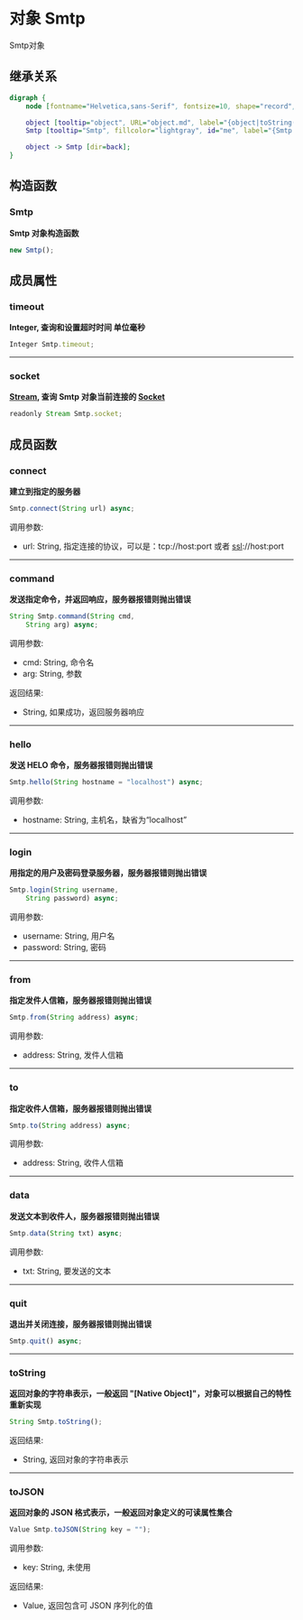 # 对象 Smtp
Smtp对象

## 继承关系
```dot
digraph {
    node [fontname="Helvetica,sans-Serif", fontsize=10, shape="record", style="filled", fillcolor="white"];

    object [tooltip="object", URL="object.md", label="{object|toString()\ltoJSON()\l}"];
    Smtp [tooltip="Smtp", fillcolor="lightgray", id="me", label="{Smtp|new Smtp()\l|timeout\lsocket\l|connect()\lcommand()\lhello()\llogin()\lfrom()\lto()\ldata()\lquit()\l}"];

    object -> Smtp [dir=back];
}
```

## 构造函数
        
### Smtp
**Smtp 对象构造函数**

```JavaScript
new Smtp();
```

## 成员属性
        
### timeout
**Integer, 查询和设置超时时间 单位毫秒**

```JavaScript
Integer Smtp.timeout;
```

--------------------------
### socket
**[Stream](Stream.md), 查询 Smtp 对象当前连接的 [Socket](Socket.md)**

```JavaScript
readonly Stream Smtp.socket;
```

## 成员函数
        
### connect
**建立到指定的服务器**

```JavaScript
Smtp.connect(String url) async;
```

调用参数:
* url: String, 指定连接的协议，可以是：tcp://host:port 或者 [ssl](../../module/ifs/ssl.md)://host:port

--------------------------
### command
**发送指定命令，并返回响应，服务器报错则抛出错误**

```JavaScript
String Smtp.command(String cmd,
    String arg) async;
```

调用参数:
* cmd: String, 命令名
* arg: String, 参数

返回结果:
* String, 如果成功，返回服务器响应

--------------------------
### hello
**发送 HELO 命令，服务器报错则抛出错误**

```JavaScript
Smtp.hello(String hostname = "localhost") async;
```

调用参数:
* hostname: String, 主机名，缺省为“localhost”

--------------------------
### login
**用指定的用户及密码登录服务器，服务器报错则抛出错误**

```JavaScript
Smtp.login(String username,
    String password) async;
```

调用参数:
* username: String, 用户名
* password: String, 密码

--------------------------
### from
**指定发件人信箱，服务器报错则抛出错误**

```JavaScript
Smtp.from(String address) async;
```

调用参数:
* address: String, 发件人信箱

--------------------------
### to
**指定收件人信箱，服务器报错则抛出错误**

```JavaScript
Smtp.to(String address) async;
```

调用参数:
* address: String, 收件人信箱

--------------------------
### data
**发送文本到收件人，服务器报错则抛出错误**

```JavaScript
Smtp.data(String txt) async;
```

调用参数:
* txt: String, 要发送的文本

--------------------------
### quit
**退出并关闭连接，服务器报错则抛出错误**

```JavaScript
Smtp.quit() async;
```

--------------------------
### toString
**返回对象的字符串表示，一般返回 "[Native Object]"，对象可以根据自己的特性重新实现**

```JavaScript
String Smtp.toString();
```

返回结果:
* String, 返回对象的字符串表示

--------------------------
### toJSON
**返回对象的 JSON 格式表示，一般返回对象定义的可读属性集合**

```JavaScript
Value Smtp.toJSON(String key = "");
```

调用参数:
* key: String, 未使用

返回结果:
* Value, 返回包含可 JSON 序列化的值

